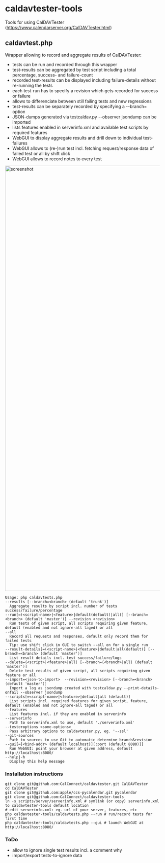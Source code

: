 # caldavtester-tools
Tools for using CalDAVTester (https://www.calendarserver.org/CalDAVTester.html)

## caldavtest.php
Wrapper allowing to record and aggregate results of CalDAVTester:
* tests can be run and recorded through this wrapper
* test-results can be aggregated by test script including a total percentage, success- and failure-count
* recorded test-results can be displayed including failure-details without re-running the tests
* each test-run has to specify a revision which gets recorded for success or failure
* allows to differenciate between still failing tests and new regressions
* test-results can be separately recorded by specifying a --branch=<branch> option
* JSON-dumps generated via testcaldav.py --observer jsondump can be imported
* lists features enabled in serverinfo.xml and available test scripts by required features
* WebGUI to display aggregate results and drill down to individual test-failures
* WebGUI allows to (re-)run test incl. fetching request/response data of failed test or all by shift click
* WebGUI allows to record notes to every test
<img width="1380" alt="screenshot" src="https://user-images.githubusercontent.com/972180/30808311-e68caf7c-a1fd-11e7-8702-b73f0d7479f6.png">

```
Usage: php caldavtests.php
--results [--branch=<branch> (default 'trunk')]
  Aggregate results by script incl. number of tests success/failure/percentage
--run[=(<script-name>|<feature>|default(default)|all)] [--branch=<branch> (default 'master')] --revision <revision>
  Run tests of given script, all scripts requiring given feature, default (enabled and not ignore-all taged) or all
--all
  Record all requests and responses, default only record them for failed tests
  Tip: use shift click in GUI to switch --all on for a single run
--result-details[=(<script-name>|<feature>|default|all(default)] [--branch=<branch> (default 'master')]
  List result details incl. test success/failure/logs
--delete=(<script>|<feature>|all) [--branch=(<branch>|all) (default 'master')]
  Delete test results of given script, all scripts requiring given feature or all
--import=<json-to-import>  --revision=<revision> [--branch=<branch> (default 'master')]
  Import a log as jsondump created with testcaldav.py --print-details-onfail --observer jsondump
--scripts[=<script-name>|<feature>|default|all (default)]
  List scripts incl. required features for given script, feature, default (enabled and not ignore-all taged) or all
--features
  List features incl. if they are enabled in serverinfo
--serverinfo
  Path to serverinfo.xml to use, default './serverinfo.xml'
--testeroptions <some-options>
  Pass arbitrary options to caldavtester.py, eg. '--ssl'
--git-sources
  Path to sources to use Git to automatic determine branch&revision
--gui[=[<bind-addr> (default localhost)][:port (default 8080)]]
  Run WebGUI: point your browser at given address, default http://localhost:8080/
--help|-h
  Display this help message
  ```
### Installation instructions
```
git clone git@github.com:CalConnect/caldavtester.git CalDAVTester
cd CalDAVTester
git clone git@github.com:apple/ccs-pycalendar.git pycalendar
git clone git@github.com:CalConnect/caldavtester-tools
ln -s scripts/server/serverinfo.xml # symlink (or copy) serverinfo.xml to caldavtester-tools default location
# edit serverinfo.xml: eg. url of your server, features, etc
php caldavtester-tools/caldavtests.php --run # run/record tests for first time
php caldavtester-tools/caldavtests.php --gui # launch WebGUI at http://localhost:8080/
```

### ToDo
* allow to ignore single test results incl. a comment why
* import/export tests-to-ignore data
